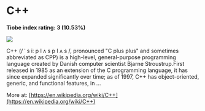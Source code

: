 # C++
**Tiobe index rating: 3 (10.53%)**



![](https://simg.nicepng.com/png/small/981-9813175_c-logo-c-programming-language-logo.png)

C++ (/ ˈ s iː p l ʌ s p l ʌ s /, pronounced "C plus plus" and sometimes abbreviated as CPP) is a high-level, general-purpose programming language created by Danish computer scientist Bjarne Stroustrup.First released in 1985 as an extension of the C programming language, it has since expanded significantly over time; as of 1997, C++ has object-oriented, generic, and functional features, in ...

More at: 
[https://en.wikipedia.org/wiki/C++](https://en.wikipedia.org/wiki/C++)
